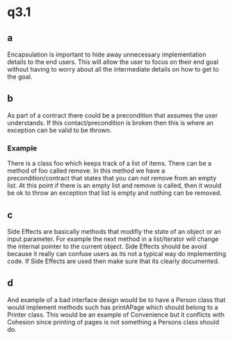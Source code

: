 # q3.1
## a
Encapsulation is important to hide away unnecessary implementation details to the end users.
This will allow the user to focus on their end goal without having to worry about all the intermediate details
on how to get to the goal.

## b
As part of a contract there could be a precondition that assumes the user understands. If this contact/precondition
is broken then this is where an exception can be valid to be thrown.

### Example
There is a class foo which keeps track of a list of items. There can be a method of foo called remove. In this method we 
have a precondition/contract that states that you can not remove from an empty list. At this point if there is an empty
list and remove is called, then it would be ok to throw an exception that list is empty and nothing can be removed.

## c
Side Effects are basically methods that modifiy the state of an object or an input parameter. For example the next method in a list/iterator
will change the internal pointer to the current object. Side Effects should be avoid because it really can confuse users
as its not a typical way do implementing code. If Side Effects are used then make sure that its clearly documented.

## d 
And example of a bad interface design would be to have a Person class that would implement methods such has printAPage 
which should belong to a Printer class. This would be an example of Convenience but it conflicts with
Cohesion since printing of pages is not something a Persons class should do.